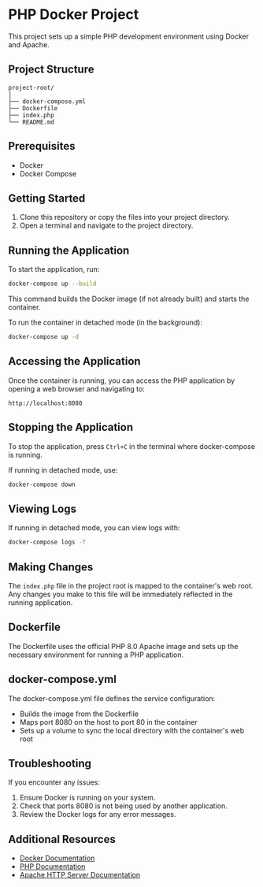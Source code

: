# PHP Docker Project

This project sets up a simple PHP development environment using Docker and Apache.

## Project Structure

```
project-root/
│
├── docker-compose.yml
├── Dockerfile
├── index.php
└── README.md
```

## Prerequisites

- Docker
- Docker Compose

## Getting Started

1. Clone this repository or copy the files into your project directory.
2. Open a terminal and navigate to the project directory.

## Running the Application

To start the application, run:

```bash
docker-compose up --build
```

This command builds the Docker image (if not already built) and starts the container.

To run the container in detached mode (in the background):

```bash
docker-compose up -d
```

## Accessing the Application

Once the container is running, you can access the PHP application by opening a web browser and navigating to:

```
http://localhost:8080
```

## Stopping the Application

To stop the application, press `Ctrl+C` in the terminal where docker-compose is running.

If running in detached mode, use:

```bash
docker-compose down
```

## Viewing Logs

If running in detached mode, you can view logs with:

```bash
docker-compose logs -f
```

## Making Changes

The `index.php` file in the project root is mapped to the container's web root. Any changes you make to this file will be immediately reflected in the running application.

## Dockerfile

The Dockerfile uses the official PHP 8.0 Apache image and sets up the necessary environment for running a PHP application.

## docker-compose.yml

The docker-compose.yml file defines the service configuration:

- Builds the image from the Dockerfile
- Maps port 8080 on the host to port 80 in the container
- Sets up a volume to sync the local directory with the container's web root

## Troubleshooting

If you encounter any issues:

1. Ensure Docker is running on your system.
2. Check that ports 8080 is not being used by another application.
3. Review the Docker logs for any error messages.

## Additional Resources

- [Docker Documentation](https://docs.docker.com/)
- [PHP Documentation](https://www.php.net/docs.php)
- [Apache HTTP Server Documentation](https://httpd.apache.org/docs/)